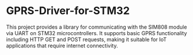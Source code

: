 # GPRS-Driver-for-STM32
This project provides a library for communicating with the SIM808 module via UART on STM32 microcontrollers. It supports basic GPRS functionality including HTTP GET and POST requests, making it suitable for IoT applications that require internet connectivity.
